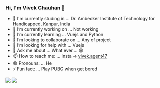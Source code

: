 ### Hi, I'm Vivek Chauhan 👋


<!-- **Vivekagent47/Vivekagent47** is a ✨ _special_ ✨ repository because its `README.md` (this file) appears on your GitHub profile.

Here are some ideas to get you started: -->
- :school: I'm currently studing in ... Dr. Ambedker Institute of Technology for Handicapped, Kanpur, India
- 🔭 I’m currently working on ... Not working
- 🌱 I’m currently learning ... Vuejs and Python
- 👯 I’m looking to collaborate on ... Any of project
- 🤔 I’m looking for help with ... Vuejs 
- 💬 Ask me about ... What ever.... :laughing:
- 📫 How to reach me: ... Insta -> [vivek.agent47](https://www.instagram.com/vivek.agent47/)
- 😄 Pronouns: ... He
- ⚡ Fun fact: ... Play PUBG when get bored


<img src="https://github-readme-stats.vercel.app/api?username=Vivekagent47&&show_icons=true&title_color=ffffff&icon_color=03A87C&text_color=707070&bg_color=222222">
<img src="https://github-readme-stats.vercel.app/api/top-langs/?username=Vivekagent47&layout=compact&bg_color=222222&text_color=707070">
